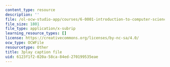 ```yaml
---
content_type: resource
description: ''
file: /ol-ocw-studio-app/courses/6-0001-introduction-to-computer-science-and-programming-in-python-fall-2016/6123f1f2020a58ca84ed270199535eae_lniF6ys2CIk.srt
file_size: 1801
file_type: application/x-subrip
learning_resource_types: []
license: https://creativecommons.org/licenses/by-nc-sa/4.0/
ocw_type: OCWFile
resourcetype: Other
title: 3play caption file
uid: 6123f1f2-020a-58ca-84ed-270199535eae
---
```

